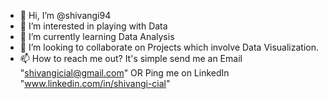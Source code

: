 - 👋 Hi, I’m @shivangi94
- 👀 I’m interested in playing with Data
- 🌱 I’m currently learning Data Analysis
- 💞️ I’m looking to collaborate on Projects which involve Data Visualization.
- 📫 How to reach me out? It's simple send me an Email "shivangicial@gmail.com" OR Ping me on LinkedIn "www.linkedin.com/in/shivangi-cial"

<!---
shivangi94/shivangi94 is a ✨ special ✨ repository because its `README.md` (this file) appears on your GitHub profile.
You can click the Preview link to take a look at your changes.
--->
